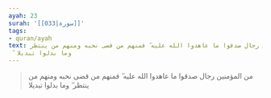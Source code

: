 ```yaml
---
ayah: 23
surah: '[[033|سورة]]'
tags:
- quran/ayah
text: من المؤمنين رجال صدقوا ما عاهدوا الله عليه ۖ فمنهم من قضى نحبه ومنهم من ينتظر
  ۖ وما بدلوا تبديلا
---
```

> من المؤمنين رجال صدقوا ما عاهدوا الله عليه ۖ فمنهم من قضى نحبه ومنهم من ينتظر ۖ وما بدلوا تبديلا
